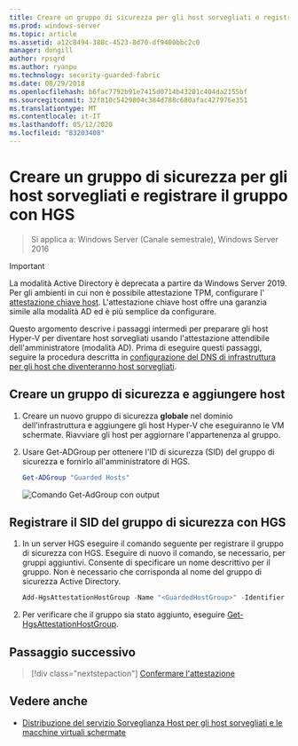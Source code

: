 ```yaml
---
title: Creare un gruppo di sicurezza per gli host sorvegliati e registrare il gruppo con HGS
ms.prod: windows-server
ms.topic: article
ms.assetid: a12c8494-388c-4523-8d70-df9400bbc2c0
manager: dongill
author: rpsqrd
ms.author: ryanpu
ms.technology: security-guarded-fabric
ms.date: 08/29/2018
ms.openlocfilehash: b6fac7792b91e7415d0714b43201c404da2155bf
ms.sourcegitcommit: 32f810c5429804c384d788c680afac427976e351
ms.translationtype: MT
ms.contentlocale: it-IT
ms.lasthandoff: 05/12/2020
ms.locfileid: "83203408"
---
```

# <a name="create-a-security-group-for-guarded-hosts-and-register-the-group-with-hgs"></a>Creare un gruppo di sicurezza per gli host sorvegliati e registrare il gruppo con HGS

> Si applica a: Windows Server (Canale semestrale), Windows Server 2016

> [!IMPORTANT]
> La modalità Active Directory è deprecata a partire da Windows Server 2019. Per gli ambienti in cui non è possibile attestazione TPM, configurare l' [attestazione chiave host](guarded-fabric-initialize-hgs-key-mode.md). L'attestazione chiave host offre una garanzia simile alla modalità AD ed è più semplice da configurare.

Questo argomento descrive i passaggi intermedi per preparare gli host Hyper-V per diventare host sorvegliati usando l'attestazione attendibile dell'amministratore (modalità AD). Prima di eseguire questi passaggi, seguire la procedura descritta in [configurazione del DNS di infrastruttura per gli host che diventeranno host sorvegliati](guarded-fabric-configuring-fabric-dns-ad.md).


## <a name="create-a-security-group-and-add-hosts"></a>Creare un gruppo di sicurezza e aggiungere host

1. Creare un nuovo gruppo di sicurezza **globale** nel dominio dell'infrastruttura e aggiungere gli host Hyper-V che eseguiranno le VM schermate. Riavviare gli host per aggiornare l'appartenenza al gruppo.

2. Usare Get-ADGroup per ottenere l'ID di sicurezza (SID) del gruppo di sicurezza e fornirlo all'amministratore di HGS.

    ```powershell
    Get-ADGroup "Guarded Hosts"
    ```

    ![Comando Get-AdGroup con output](../media/Guarded-Fabric-Shielded-VM/guarded-host-get-adgroup.png)

## <a name="register-the-sid-of-the-security-group-with-hgs"></a>Registrare il SID del gruppo di sicurezza con HGS

1. In un server HGS eseguire il comando seguente per registrare il gruppo di sicurezza con HGS.
   Eseguire di nuovo il comando, se necessario, per gruppi aggiuntivi.
   Consente di specificare un nome descrittivo per il gruppo.
   Non è necessario che corrisponda al nome del gruppo di sicurezza Active Directory.

   ```powershell
   Add-HgsAttestationHostGroup -Name "<GuardedHostGroup>" -Identifier "<SID>"
   ```

2. Per verificare che il gruppo sia stato aggiunto, eseguire [Get-HgsAttestationHostGroup](https://technet.microsoft.com/library/mt652172.aspx).

## <a name="next-step"></a>Passaggio successivo

> [!div class="nextstepaction"]
> [Confermare l'attestazione](guarded-fabric-confirm-hosts-can-attest-successfully.md)


## <a name="see-also"></a>Vedere anche

- [Distribuzione del servizio Sorveglianza Host per gli host sorvegliati e le macchine virtuali schermate](guarded-fabric-deploying-hgs-overview.md)
